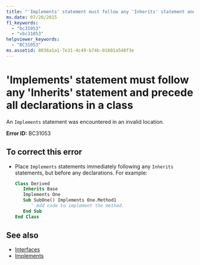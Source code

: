 ```yaml
---
title: "'Implements' statement must follow any 'Inherits' statement and precede all declarations in a class"
ms.date: 07/20/2015
f1_keywords: 
  - "bc31053"
  - "vbc31053"
helpviewer_keywords: 
  - "BC31053"
ms.assetid: 8036a1a1-7e31-4c49-b74b-01601a548f3e
---
```

# 'Implements' statement must follow any 'Inherits' statement and precede all declarations in a class
An `Implements` statement was encountered in an invalid location.  
  
 **Error ID:** BC31053  
  
## To correct this error  
  
- Place `Implements` statements immediately following any `Inherits` statements, but before any declarations. For example:  
  
    ```vb  
    Class Derived  
       Inherits Base  
       Implements One  
       Sub SubOne() Implements One.Method1  
          ' Add code to implement the method.  
       End Sub  
    End Class  
    ```  
  
## See also

- [Interfaces](../../visual-basic/programming-guide/language-features/interfaces/index.md)
- [Implements](../../visual-basic/language-reference/statements/implements-clause.md)
